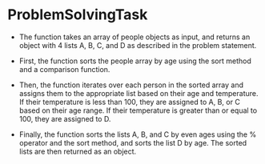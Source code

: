 # ProblemSolvingTask

* The function takes an array of people objects as input, and returns an object with 4 lists A, B, C, and D as described in the problem statement.

* First, the function sorts the people array by age using the sort method and a comparison function.
* Then, the function iterates over each person in the sorted array and assigns them to the appropriate list based on their age and temperature. If their temperature is less than 100, they are assigned to A, B, or C based on their age range. If their temperature is greater than or equal to 100, they are assigned to D.
* Finally, the function sorts the lists A, B, and C by even ages using the % operator and the sort method, and sorts the list D by age. The sorted lists are then returned as an object.